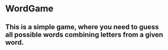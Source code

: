 # WordGame
## This is a simple game, where you need to guess all possible words combining letters from a given word. 
